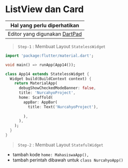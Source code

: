 # ListView dan Card 

Hal yang perlu diperhatikan |
------------ |
Editor yang digunakan [DartPad](http://dartpad.dartlang.org) |

> `Step-1` : Membuat Layout `StatelessWidget`

```dart
import 'package:flutter/material.dart';

void main() => runApp(App14());

class App14 extends StatelessWidget {
  Widget build(BuildContext context) {
    return MaterialApp(
      debugShowCheckedModeBanner: false,
      title: 'NurcahyoProject',
      home: Scaffold(
        appBar: AppBar(
          title: Text('NurcahyoProject'),
          
        ),
      ),
    );
  }
}
```

> `Step-2` : Membuat Layout `StatefulWidget`

- tambah kode `home: MahasiswaApp(),`
- tambah perintah dibawah untuk `class NurcahyoApp()` 
  
